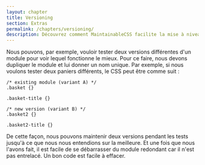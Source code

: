 ```yaml
---
layout: chapter
title: Versioning
section: Extras
permalink: /chapters/versioning/
description: Découvrez comment MaintainableCSS facilite la mise à niveau et les modules de test AB pour les sites Web en évolution rapide.
---
```


Nous pouvons, par exemple, vouloir tester deux versions différentes d'un module pour voir lequel fonctionne le mieux. Pour ce faire, nous devons dupliquer le module et lui donner un nom unique. Par exemple, si nous voulons tester deux paniers différents, le CSS peut être comme suit :

	/* existing module (variant A) */
	.basket {}

	.basket-title {}

	/* new version (variant B) */
	.basket2 {}

	.basket2-title {}

De cette façon, nous pouvons maintenir deux versions pendant les tests jusqu'à ce que nous nous entendions sur la meilleure. Et une fois que nous l'avons fait, il est facile de se débarrasser du module redondant car il n'est pas entrelacé. Un bon code est facile à effacer.